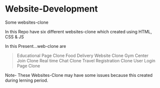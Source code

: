 # Website-Development
Some websites-clone

In this Repo have six different websites-clone which created using HTML, CSS & JS 

In this Present...web-clone are
> Educational Page Clone
> Food Delivery Website Clone
> Gym Center Join Clone
> Real time Chat Clone
> Travel Registration Clone
> User Login Page Clone


Note- These Websites-Clone may have some issues because this created during lerning period.
